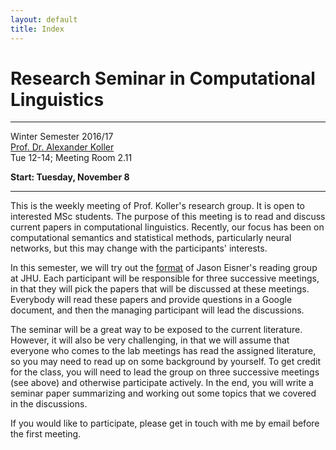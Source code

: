 ```yaml
---
layout: default
title: Index
---
```


# Research Seminar in Computational Linguistics
---------------------------------

Winter Semester 2016/17  
[Prof. Dr. Alexander Koller](http://www.coli.uni-saarland.de/~koller/)  
Tue 12-14; Meeting Room 2.11

**Start: Tuesday, November 8**

---

This is the weekly meeting of Prof. Koller's research group. It is
open to interested MSc students. The purpose of this meeting is to
read and discuss current papers in computational
linguistics. Recently, our focus has been on computational semantics
and statistical methods, particularly neural networks, but this may
change with the participants' interests.

In this semester, we will try out the
[format](http://wiki.clsp.jhu.edu/view/NLP_Reading_Group/Presenting)
of Jason Eisner's reading group at JHU. Each participant will be
responsible for three successive meetings, in that they will pick the
papers that will be discussed at these meetings. Everybody will read
these papers and provide questions in a Google document, and then the
managing participant will lead the discussions.

The seminar will be a great way to be exposed to the current
literature. However, it will also be very challenging, in that we will
assume that everyone who comes to the lab meetings has read the
assigned literature, so you may need to read up on some background by
yourself. To get credit for the class, you will need to lead the group
on three successive meetings (see above) and otherwise participate
actively. In the end, you will write a seminar paper summarizing and
working out some topics that we covered in the discussions.

If you would like to participate, please get in touch with me by
email before the first meeting.


